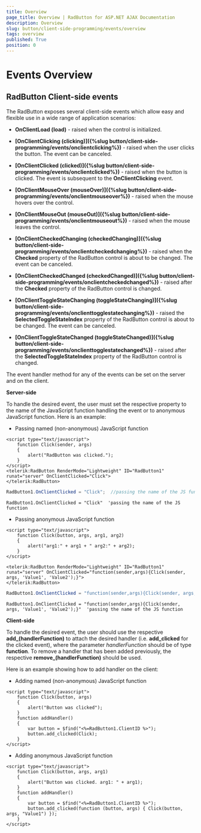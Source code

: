 ```yaml
---
title: Overview
page_title: Overview | RadButton for ASP.NET AJAX Documentation
description: Overview
slug: button/client-side-programming/events/overview
tags: overview
published: True
position: 0
---
```


# Events Overview

## RadButton Client-side events

The RadButton exposes several client-side events which allow easy and flexible use in a wide range of application scenarios:

* **OnClientLoad (load)** - raised when the control is initialized.

* **[OnClientClicking (clicking)]({%slug button/client-side-programming/events/onclientclicking%})** - raised when the user clicks the button. The event can be canceled.

* **[OnClientClicked (clicked)]({%slug button/client-side-programming/events/onclientclicked%})** - raised when the button is clicked. The event is subsequent to the **OnClientClicking** event.

* **[OnClientMouseOver (mouseOver)]({%slug button/client-side-programming/events/onclientmouseover%})** - raised when the mouse hovers over the control.

* **[OnClientMouseOut (mouseOut)]({%slug button/client-side-programming/events/onclientmouseout%})** - raised when the mouse leaves the control.

* **[OnClientCheckedChanging (checkedChanging)]({%slug button/client-side-programming/events/onclientcheckedchanging%})** - raised when the **Checked** property of the RadButton control is about to be changed. The event can be canceled.

* **[OnClientCheckedChanged (checkedChanged)]({%slug button/client-side-programming/events/onclientcheckedchanged%})** - raised after the **Checked** property of the RadButton control is changed.

* **[OnClientToggleStateChanging (toggleStateChanging)]({%slug button/client-side-programming/events/onclienttogglestatechanging%})** - raised the **SelectedToggleStateIndex** property of the RadButton control is about to be changed. The event can be canceled.

* **[OnClientToggleStateChanged (toggleStateChanged)]({%slug button/client-side-programming/events/onclienttogglestatechanged%})** - raised after the **SelectedToggleStateIndex** property of the RadButton control is changed.

The event handler method for any of the events can be set on the server and on the client.

**Server-side**

To handle the desired event, the user must set the respective property to the name of the JavaScript function handling the event or to anonymous JavaScript function. Here is an example:

* Passing named (non-anonymous) JavaScript function

````ASP.NET
<script type="text/javascript">
	function Click(sender, args)
	{
		alert("RadButton was clicked.");
	}
</script>
<telerik:RadButton RenderMode="Lightweight" ID="RadButton1" runat="server" OnClientClicked="Click">
</telerik:RadButton>
````

````C#
RadButton1.OnClientClicked = "Click";  //passing the name of the JS function
````
````VB
RadButton1.OnClientClicked = "Click"  'passing the name of the JS function
````


* Passing anonymous JavaScript function

````ASP.NET
<script type="text/javascript">
	function Click(button, args, arg1, arg2)
	{
		alert("arg1:" + arg1 + " arg2:" + arg2);
	}
</script>

<telerik:RadButton RenderMode="Lightweight" ID="RadButton1" runat="server" OnClientClicked="function(sender,args){Click(sender, args, 'Value1', 'Value2');}">
</telerik:RadButton>
````

````C#
RadButton1.OnClientClicked = "function(sender,args){Click(sender, args, 'Value1', 'Value2');}"; //passing the name of the JS function
````
````VB
RadButton1.OnClientClicked = "function(sender,args){Click(sender, args, 'Value1', 'Value2');}"  'passing the name of the JS function
````

**Client-side**

To handle the desired event, the user should use the respective **add_<eventName>(handlerFunction)** to attach the desired handler (i.e. **add_clicked** for the clicked event), where the parameter *handlerFunction* should be of type **function**. To remove a handler that has been added previously, the respective **remove_<eventName>(handlerFunction)** should be used.

Here is an example showing how to add handler on the client:

* Adding named (non-anonymous) JavaScript function

````ASP.NET
<script type="text/javascript">
	function Click(button, args)
	{
		alert("Button was clicked");
	}
	function addHandler()
	{
		var button = $find("<%=RadButton1.ClientID %>");
		button.add_clicked(Click);
	}
</script>
````

* Adding anonymous JavaScript function

````ASP.NET
<script type="text/javascript">
	function Click(button, args, arg1)
	{
		alert("Button was clicked. arg1: " + arg1);
	}
	function addHandler()
	{
		var button = $find("<%=RadButton1.ClientID %>");
		button.add_clicked(function (button, args) { Click(button, args, "Value1") });
	}
</script>
````


